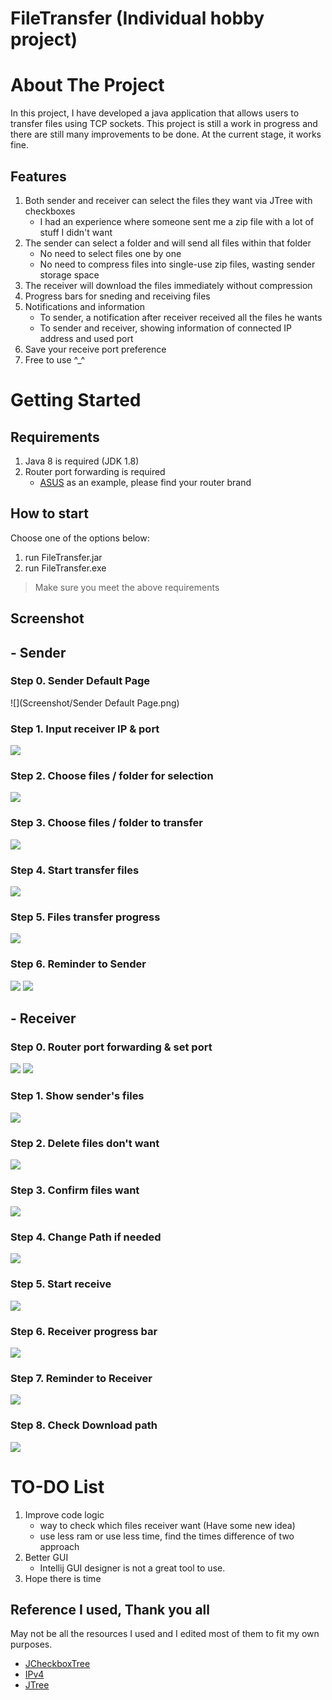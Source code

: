 # FileTransfer (Individual hobby project)

# About The Project
In this project, I have developed a java application that allows users to transfer files using TCP sockets. This project is still a work in progress and there are still many improvements to be done. At the current stage, it works fine.

## Features
1. Both sender and receiver can select the files they want via JTree with checkboxes
    - I had an experience where someone sent me a zip file with a lot of stuff I didn't want
2. The sender can select a folder and will send all files within that folder
    - No need to select files one by one
    - No need to compress files into single-use zip files, wasting sender storage space
3. The receiver will download the files immediately without compression
4. Progress bars for sneding and  receiving files
5. Notifications and information
    - To sender, a notification after receiver received all the files he wants 
    - To sender and receiver, showing information of connected IP address and used port
6. Save your receive port preference
7. Free to use ^_^

# Getting Started
## Requirements

1. Java 8 is required (JDK 1.8)
2. Router port forwarding is required
    - [ASUS] as an example, please find your router brand

## How to start
Choose one of the options below:
1. run FileTransfer.jar
2. run FileTransfer.exe
> Make sure you meet the above requirements

## Screenshot

## - Sender
### Step 0. Sender Default Page
![](Screenshot/Sender Default Page.png)

### Step 1. Input receiver IP & port
![](Screenshot/s1.png)

### Step 2. Choose files / folder for selection
![](Screenshot/s2.png)

### Step 3. Choose files / folder to transfer
![](Screenshot/s3.png)

### Step 4. Start transfer files
![](Screenshot/s4.png)

### Step 5. Files transfer progress
![](Screenshot/s5.png)

### Step 6. Reminder to Sender
![](Screenshot/s6.png)
![](Screenshot/s7.png)

## - Receiver

### Step 0. Router port forwarding & set port
![](Screenshot/r0_2.png)
![](Screenshot/r0_1.png)

### Step 1. Show sender's files
![](Screenshot/r1.png)

### Step 2. Delete files don't want
![](Screenshot/r2.png)

### Step 3. Confirm files want
![](Screenshot/r3.png)

### Step 4. Change Path if needed
![](Screenshot/r4.png)

### Step 5. Start receive
![](Screenshot/r5.png)

### Step 6. Receiver progress bar
![](Screenshot/r6.png)

### Step 7. Reminder to Receiver
![](Screenshot/r7.png)

### Step 8. Check Download path
![](Screenshot/r8.png)


# TO-DO List
1. Improve code logic 
    - way to check which files receiver want (Have some new idea)
    - use less ram or use less time, find the times difference of two approach
2. Better GUI
    - Intellij GUI designer is not a great tool to use.
3. Hope there is time

## Reference I used, Thank you all
May not be all the resources I used and I edited most of them to fit my own purposes.
- [JCheckboxTree]
- [IPv4]
- [JTree]

[ASUS]:<https://www.asus.com/en/support/FAQ/114093//>
[JCheckboxTree]:<https://stackoverflow.com/questions/21847411/java-swing-need-a-good-quality-developed-jtree-with-checkboxes/>
[IPv4]:<https://stackoverflow.com/questions/40912417/java-getting-ipv4-address/>
[JTree]:<https://itqna.net/questions/7107/how-get-all-paths-jtree/>

